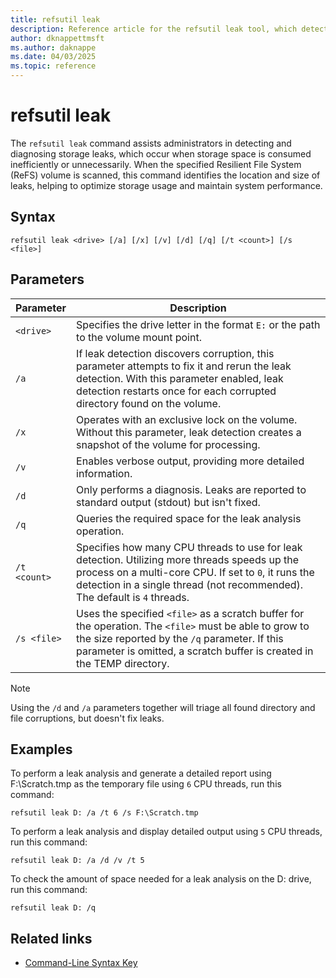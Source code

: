 ```yaml
---
title: refsutil leak
description: Reference article for the refsutil leak tool, which detects and diagnoses storage leaks, revealing their location and size to optimize storage usage on a specified Resilient File System (ReFS) volume in Windows.
author: dknappettmsft
ms.author: daknappe
ms.date: 04/03/2025
ms.topic: reference
---
```


# refsutil leak

The `refsutil leak` command assists administrators in detecting and diagnosing storage leaks, which occur when storage space is consumed inefficiently or unnecessarily. When the specified Resilient File System (ReFS) volume is scanned, this command identifies the location and size of leaks, helping to optimize storage usage and maintain system performance.

## Syntax

```
refsutil leak <drive> [/a] [/x] [/v] [/d] [/q] [/t <count>] [/s <file>]
```

## Parameters

| Parameter | Description |
|--|--|
| `<drive>` | Specifies the drive letter in the format `E:` or the path to the volume mount point. |
| `/a` | If leak detection discovers corruption, this parameter attempts to fix it and rerun the leak detection. With this parameter enabled, leak detection restarts once for each corrupted directory found on the volume. |
| `/x` | Operates with an exclusive lock on the volume. Without this parameter, leak detection creates a snapshot of the volume for processing. |
| `/v` | Enables verbose output, providing more detailed information. |
| `/d` | Only performs a diagnosis. Leaks are reported to standard output (stdout) but isn't fixed. |
| `/q` | Queries the required space for the leak analysis operation. |
| `/t <count>` | Specifies how many CPU threads to use for leak detection. Utilizing more threads speeds up the process on a multi-core CPU. If set to `0`, it runs the detection in a single thread (not recommended). The default is `4` threads. |
| `/s <file>` | Uses the specified `<file>` as a scratch buffer for the operation. The `<file>` must be able to grow to the size reported by the `/q` parameter. If this parameter is omitted, a scratch buffer is created in the TEMP directory. |

> [!NOTE]
> Using the `/d` and `/a` parameters together will triage all found directory and file corruptions, but doesn't fix leaks.

## Examples

To perform a leak analysis and generate a detailed report using F:\Scratch.tmp as the temporary file using `6` CPU threads, run this command:

```
refsutil leak D: /a /t 6 /s F:\Scratch.tmp
```

To perform a leak analysis and display detailed output using `5` CPU threads, run this command:

```
refsutil leak D: /a /d /v /t 5
```

To check the amount of space needed for a leak analysis on the D: drive, run this command:

```
refsutil leak D: /q
```

## Related links

- [Command-Line Syntax Key](command-line-syntax-key.md)
